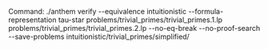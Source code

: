 Command: ./anthem verify --equivalence intuitionistic --formula-representation tau-star problems/trivial_primes/trivial_primes.1.lp problems/trivial_primes/trivial_primes.2.lp  --no-eq-break --no-proof-search --save-problems intuitionistic/trivial_primes/simplified/
